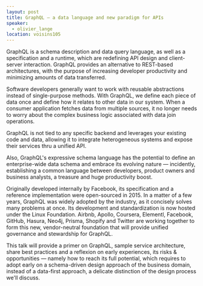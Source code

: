 ```yaml
---
layout: post
title: GraphQL — a data language and new paradigm for APIs
speaker:
  - olivier_lange
location: voisins105
---
```


GraphQL is a schema description and data query language, as well as a specification and a runtime, which are redefining API design and client-server interaction.  GraphQL provides an alternative to REST-based architectures, with the purpose of increasing developer productivity and minimizing amounts of data transferred.


Software developers generally want to work with reusable abstractions instead of single-purpose methods. With GraphQL, we define each piece of data once and define how it relates to other data in our system. When a consumer application fetches data from multiple sources, it no longer needs to worry about the complex business logic associated with data join operations.


GraphQL is not tied to any specific backend and leverages your existing code and data, allowing it to integrate heterogeneous systems and expose their services thru a unified API.


Also, GraphQL's expressive schema language has the potential to define an enterprise-wide data schema and embrace its evolving nature — incidently, establishing a common language between developers, product owners and business analysts, a treasure and huge productivity boost.


Originally developed internally by Facebook, its specification and a reference implementation were open-sourced in 2015. In a matter of a few years, GraphQL was widely adopted by the industry, as it concisely solves many problems at once. Its development and standardization is now hosted under the Linux Foundation. Airbnb, Apollo, Coursera, Elementl, Facebook, GitHub, Hasura, Neo4j, Prisma, Shopify and Twitter are working together to form this new, vendor-neutral foundation that will provide unified governance and stewardship for GraphQL.


This talk will provide a primer on GraphQL, sample service architecture, share best practices and a reflexion on early experiences, its risks & opportunities — namely how to reach its full potential, which requires to adopt early on a schema-driven design approach of the business domain, instead of a data-first approach, a delicate distinction of the design process we'll discuss.
